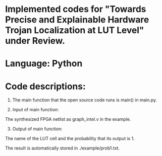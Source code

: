 # Implemented codes for "Towards Precise and Explainable Hardware Trojan Localization at LUT Level" under Review.

# Language: Python

# Code descriptions:

1) The main function that the open source code runs is main() in main.py.

2) Input of main function:

The synthesized FPGA netlist as graph_intel.v in the example.

3) Output of main function:

The name of the LUT cell and the probability that its output is 1.

The result is automatically stored in ./example/prob1.txt.
